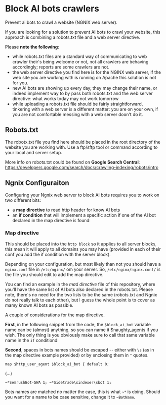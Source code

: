 # Block AI bots crawlers
Prevent ai bots to crawl a website (NGNIX web server).

If you are looking for a solution to prevent AI bots to crawl your website, this approach is combining a robots.txt file and a web server directive.

Please **note the following**:

- while robots.txt files are a standard way of communicating to web crawler their's being welcome or not, not all crawlers are behaving accordingly; reports are some crawlers are not.
- the web server directive you find here is for the NGINX web server, if the web site you are working with is running on Apache this solution is not for you.
- new AI bots are showing up every day, they may change their name, or indeed implement way to by pass both robots.txt and the web server directive: what works today may not work tomorrow
- while uploading a robots.txt file should be fairly straightforward, tinkering with a web server is a different matter: you are on your own, if you are not comfortable messing with a web server doon't do it.

## Robots.txt
The robotx.txt file you find here should be placed in the root directory of the website you are working with.
Use a ftp/sftp tool or command according to your local and server setup.

More info on robots.txt could be found on **Google Search Central**: https://developers.google.com/search/docs/crawling-indexing/robots/intro

## Ngnix Configuraiton
Configuring your Ngnix web server to block AI bots requires you to work on two different bits:

- a **map directive** to read http header for know AI bots
- an **if condition** that will implement a specific action if one of the AI bot declared in the map directive is found

### Map directive
This should be placed into the <code>http block</code> so it applies to all server blocks, this mean it will apply to all domains you may have (provided in each of their conf you add the if condition with the server block).

Depending on your configuration, but most likely than not you should have a <code>nginx.conf</code> file in <code>/etc/nginx/</code> om your server.
So, <code>/etc/nginx/nginx.conf/</code> is the file you should edit to add the map directive.

You can find an example in the *mad directive* file of this repository, where you'll have the same list of AI bots also declared in the robots.txt. Please note, there's no need for the two lists to be the same (robots.txt and Ngnix do not really talk to each other), but I guess the whole point is to cover as mamy known AI bots as possible.

A couple of considerations for the map directive.

**First**, in the following snippet from the code, the <code>$block_ai_bot</code> variable name can be (almost) anything, so you can name it $naughty_agents if you wish. The only thing is you obviously make sure to call that same variable name in the <code>if</code> conditiond

**Second**, spaces in bots names should be escaped -- either with <code>\s</code> (as in the map directive example provided) or by enclosing them in <code>"</code> quotes.

<code>map $http_user_agent $block_ai_bot {
	default 0;</code>

(...)

<code>~*SemrushBot-SWA 1;
~*Sidetrade\sindexer\sbot 1;</code>

Bots names are matched no matter the case, this is what <code>~*</code> is doing. Should you want for a name to be case sensitive, change it to <code>~BotName</code>.

